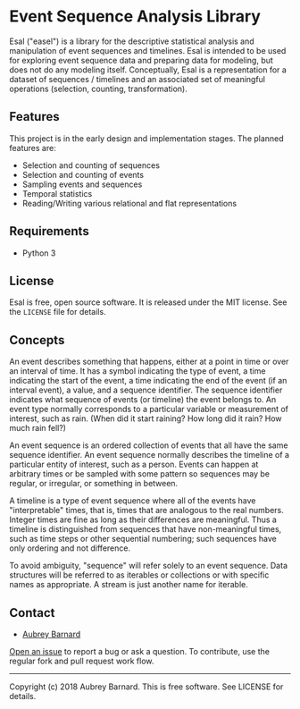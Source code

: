 Event Sequence Analysis Library
===============================


Esal ("easel") is a library for the descriptive statistical analysis and
manipulation of event sequences and timelines.  Esal is intended to be
used for exploring event sequence data and preparing data for modeling,
but does not do any modeling itself.  Conceptually, Esal is a
representation for a dataset of sequences / timelines and an associated
set of meaningful operations (selection, counting, transformation).


Features
--------

This project is in the early design and implementation stages.  The
planned features are:

* Selection and counting of sequences
* Selection and counting of events
* Sampling events and sequences
* Temporal statistics
* Reading/Writing various relational and flat representations


Requirements
------------

* Python 3


License
-------

Esal is free, open source software.  It is released under the MIT
license.  See the `LICENSE` file for details.


Concepts
--------

An event describes something that happens, either at a point in time or
over an interval of time.  It has a symbol indicating the type of event,
a time indicating the start of the event, a time indicating the end of
the event (if an interval event), a value, and a sequence identifier.
The sequence identifier indicates what sequence of events (or timeline)
the event belongs to.  An event type normally corresponds to a
particular variable or measurement of interest, such as rain.  (When did
it start raining?  How long did it rain?  How much rain fell?)

An event sequence is an ordered collection of events that all have the
same sequence identifier.  An event sequence normally describes the
timeline of a particular entity of interest, such as a person.  Events
can happen at arbitrary times or be sampled with some pattern so
sequences may be regular, or irregular, or something in between.

A timeline is a type of event sequence where all of the events have
"interpretable" times, that is, times that are analogous to the real
numbers.  Integer times are fine as long as their differences are
meaningful.  Thus a timeline is distinguished from sequences that have
non-meaningful times, such as time steps or other sequential numbering;
such sequences have only ordering and not difference.

To avoid ambiguity, "sequence" will refer solely to an event sequence.
Data structures will be referred to as iterables or collections or with
specific names as appropriate.  A stream is just another name for
iterable.


Contact
-------

* [Aubrey Barnard](https://github.com/afbarnard)

[Open an issue](https://github.com/afbarnard/esal/issues/new) to report
a bug or ask a question.  To contribute, use the regular fork and pull
request work flow.


-----

Copyright (c) 2018 Aubrey Barnard.  This is free software.  See LICENSE
for details.

